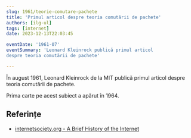 ```yaml
---
slug: 1961/teorie-comutare-pachete
title: 'Primul articol despre teoria comutării de pachete'
authors: [ilg-ul]
tags: [internet]
date: 2023-12-13T22:03:45

eventDate: '1961-07'
eventSummary: 'Leonard Kleinrock publică primul articol
despre teoria comutării de pachete'

---
```


În august 1961, Leonard Kleinrock de la MIT publică primul articol
despre teoria comutării de pachete.

<!-- truncate -->

Prima carte pe acest subiect a apărut în 1964.

## Referințe

- [internetsociety.org - A Brief History of the Internet](https://www.internetsociety.org/internet/history-internet/brief-history-internet/)
